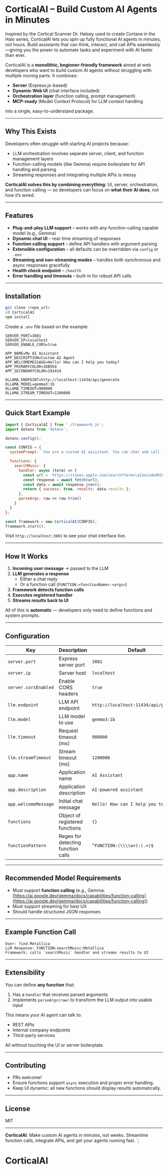# CorticalAI – Build Custom AI Agents in Minutes

Inspired by the Cortical Scanner Dr. Halsey used to create Cortana in the Halo series, CorticalAI lets you spin up fully functional AI agents in minutes, not hours. Build assistants that can think, interact, and call APIs seamlessly—giving you the power to automate tasks and experiment with AI faster than ever.

CorticalAI is a **monolithic, beginner-friendly framework** aimed at web developers who want to build custom AI agents without struggling with multiple moving parts. It combines:

- **Server** (Express.js-based)  
- **Dynamic Web UI** (chat interface included)  
- **Orchestration layer** (function calling, prompt management)  
- **MCP-ready** (Model Context Protocol) for LLM context handling  

into a single, easy-to-understand package.  

---

## Why This Exists

Developers often struggle with starting AI projects because:

- LLM orchestration involves separate server, client, and function management layers  
- Function-calling models (like Gemma) require boilerplate for API handling and parsing  
- Streaming responses and integrating multiple APIs is messy  

**CorticalAI solves this by combining everything**: UI, server, orchestration, and function calling — so developers can focus on **what their AI does**, not how it’s wired.

---

## Features

- **Plug-and-play LLM support** – works with any function-calling capable model (e.g., Gemma)  
- **Dynamic chat UI** – real-time streaming of responses  
- **Function calling support** – define API handlers with argument parsing  
- **Extensible configuration** – all defaults can be overridden via `config` or `.env`  
- **Streaming and non-streaming modes** – handles both synchronous and async responses gracefully  
- **Health check endpoint** – `/health`  
- **Error handling and timeouts** – built-in for robust API calls  

---

## Installation

```bash
git clone <repo_url>
cd CorticalAI
npm install
```

Create a `.env` file based on the example:

```env
SERVER_PORT=3001
SERVER_IP=localhost
SERVER_ENABLE_CORS=true

APP_NAME=My AI Assistant
APP_DESCRIPTION=Custom AI Agent
APP_WELCOMEMESSAGE=Hello! How can I help you today?
APP_PRIMARYCOLOR=1DB954
APP_SECONDARYCOLOR=191414

OLLAMA_ENDPOINT=http://localhost:11434/api/generate
OLLAMA_MODEL=gemma3:1b
OLLAMA_TIMEOUT=900000
OLLAMA_STREAM_TIMEOUT=1200000
```

---

## Quick Start Example

```javascript
import { CorticalAI } from './framework.js';
import dotenv from 'dotenv';

dotenv.config();

const CONFIG = {
  systemPrompt: `You are a custom AI assistant. You can chat and call functions.`,

  functions: {
    searchMusic: {
      handler: async (term) => {
        const url = `https://itunes.apple.com/search?term=\${encodeURIComponent(term)}&limit=10`;
        const response = await fetch(url);
        const data = await response.json();
        return { success: true, results: data.results };
      },
      parseArgs: raw => raw.trim()
    }
  }
};

const framework = new CorticalAI(CONFIG);
framework.start();
```

Visit `http://localhost:3001` to see your chat interface live.

---

## How It Works

1. **Incoming user message** → passed to the LLM  
2. **LLM generates a response**  
   - Either a chat reply  
   - Or a function call (`FUNCTION:<functionName>:<args>`)  
3. **Framework detects function calls**  
4. **Executes registered handler**  
5. **Streams results back to UI**  

All of this is **automatic** — developers only need to define functions and system prompts.

---

## Configuration

| Key | Description | Default |
|-----|-------------|---------|
| `server.port` | Express server port | `3001` |
| `server.ip` | Server host | `localhost` |
| `server.corsEnabled` | Enable CORS headers | `true` |
| `llm.endpoint` | LLM API endpoint | `http://localhost:11434/api/generate` |
| `llm.model` | LLM model to use | `gemma3:1b` |
| `llm.timeout` | Request timeout (ms) | `900000` |
| `llm.streamTimeout` | Stream timeout (ms) | `1200000` |
| `app.name` | Application name | `AI Assistant` |
| `app.description` | Application description | `AI-powered assistant` |
| `app.welcomeMessage` | Initial chat message | `Hello! How can I help you today?` |
| `functions` | Object of registered functions | `{}` |
| `functionPattern` | Regex for detecting function calls | `^FUNCTION:(\\\\w+):(.+)$` |

---

## Recommended Model Requirements

- Must support **function calling** (e.g., Gemma: [https://ai.google.dev/gemma/docs/capabilities/function-calling](https://ai.google.dev/gemma/docs/capabilities/function-calling))  
- Must support streaming for best UX  
- Should handle structured JSON responses  

---

## Example Function Call

```
User: find Metallica
LLM Response: FUNCTION:searchMusic:Metallica
Framework: calls `searchMusic` handler and streams results to UI
```

---

## Extensibility

You can define **any function** that:

1. Has a `handler` that receives parsed arguments  
2. Implements `parseArgs(raw)` to transform the LLM output into usable input  

This means your AI agent can talk to:

- REST APIs  
- Internal company endpoints  
- Third-party services  

All without touching the UI or server boilerplate.

---

## Contributing

- PRs welcome!  
- Ensure functions support `async` execution and proper error handling.  
- Keep UI dynamic: all new functions should display results automatically.

---

## License

MIT

---

**CorticalAI**: Make custom AI agents in minutes, not weeks. Streamline function calls, integrate APIs, and get your agents running fast.
`;
# CorticalAI
